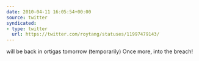```yaml
---
date: 2010-04-11 16:05:54+00:00
source: twitter
syndicated:
- type: twitter
  url: https://twitter.com/roytang/statuses/11997479143/
---
```


will be back in ortigas tomorrow (temporarily) Once more, into the breach!
